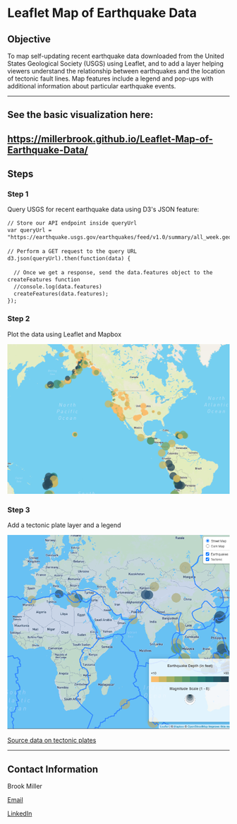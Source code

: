 # Leaflet Map of Earthquake Data

## Objective

To map self-updating recent earthquake data downloaded from the United States Geological Society (USGS) using Leaflet, and to add a layer helping viewers understand the relationship between earthquakes and the location of tectonic fault lines. Map features include a legend and pop-ups with additional information about particular earthquake events.

---
## See the basic visualization here:  
https://millerbrook.github.io/Leaflet-Map-of-Earthquake-Data/
---
## Steps

### Step 1
Query USGS for recent earthquake data using D3's JSON feature:

```
// Store our API endpoint inside queryUrl
var queryUrl = "https://earthquake.usgs.gov/earthquakes/feed/v1.0/summary/all_week.geojson";

// Perform a GET request to the query URL
d3.json(queryUrl).then(function(data) {
  
  // Once we get a response, send the data.features object to the createFeatures function
  //console.log(data.features)
  createFeatures(data.features);
});
```


### Step 2
Plot the data using Leaflet and Mapbox  
  
![Earthquake Map](static/screenshots/map.png)

### Step 3  

Add a tectonic plate layer and a legend  

![Earthquake Map w/ Legend and Tectonic Lines](static/screenshots/Map_Legend_Tectonic.png)  

[Source data on tectonic plates](<https://github.com/fraxen/tectonicplates>)

---

## Contact Information

Brook Miller

[Email](millerbrook@gmail.com)

[LinkedIn](www.linkedin.com/in/brook-miller-data)
